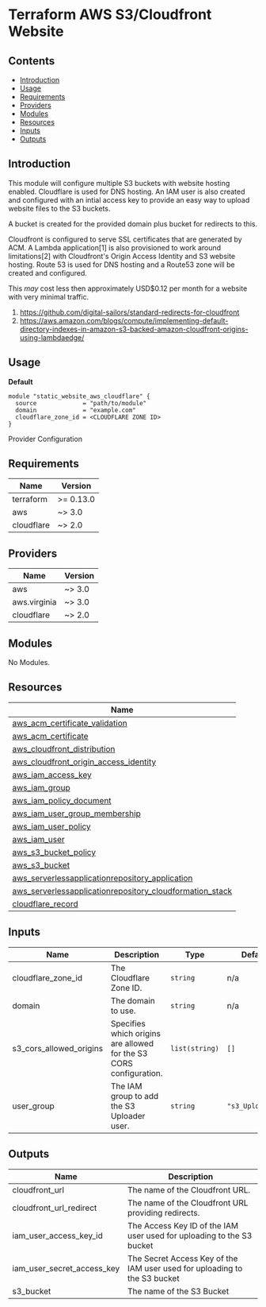 # Terraform AWS S3/Cloudfront Website

## Contents
- [Introduction](#introduction)
- [Usage](#usage)
- [Requirements](#requirements)
- [Providers](#providers)
- [Modules](#modules)
- [Resources](#resources)
- [Inputs](#inputs)
- [Outputs](#outputs)

## Introduction

This module will configure multiple S3 buckets with website hosting enabled. Cloudflare is used for DNS hosting. An IAM user is also created and configured with an intial access key to provide an easy way to upload website files to the S3 buckets.

A bucket is created for the provided domain plus bucket for redirects to this.

Cloudfront is configured to serve SSL certificates that are generated by ACM. A Lambda application[1] is also provisioned to work around limitations[2] with Cloudfront's Origin Access Identity and S3 website hosting. Route 53 is used for DNS hosting and a Route53 zone will be created and configured.

This _may_ cost less then approximately USD$0.12 per month for a website with very minimal traffic.

1. https://github.com/digital-sailors/standard-redirects-for-cloudfront
1. https://aws.amazon.com/blogs/compute/implementing-default-directory-indexes-in-amazon-s3-backed-amazon-cloudfront-origins-using-lambdaedge/

## Usage

**Default**
```hcl
module "static_website_aws_cloudflare" {
  source             = "path/to/module"
  domain             = "example.com"
  cloudflare_zone_id = <CLOUDFLARE ZONE ID>
}
```

<!-- BEGINNING OF PRE-COMMIT-TERRAFORM DOCS HOOK -->
Provider Configuration

## Requirements

| Name | Version |
|------|---------|
| terraform | >= 0.13.0 |
| aws | ~> 3.0 |
| cloudflare | ~> 2.0 |

## Providers

| Name | Version |
|------|---------|
| aws | ~> 3.0 |
| aws.virginia | ~> 3.0 |
| cloudflare | ~> 2.0 |

## Modules

No Modules.

## Resources

| Name |
|------|
| [aws_acm_certificate_validation](https://registry.terraform.io/providers/hashicorp/aws/3.0/docs/resources/acm_certificate_validation) |
| [aws_acm_certificate](https://registry.terraform.io/providers/hashicorp/aws/3.0/docs/resources/acm_certificate) |
| [aws_cloudfront_distribution](https://registry.terraform.io/providers/hashicorp/aws/3.0/docs/resources/cloudfront_distribution) |
| [aws_cloudfront_origin_access_identity](https://registry.terraform.io/providers/hashicorp/aws/3.0/docs/resources/cloudfront_origin_access_identity) |
| [aws_iam_access_key](https://registry.terraform.io/providers/hashicorp/aws/3.0/docs/resources/iam_access_key) |
| [aws_iam_group](https://registry.terraform.io/providers/hashicorp/aws/3.0/docs/resources/iam_group) |
| [aws_iam_policy_document](https://registry.terraform.io/providers/hashicorp/aws/3.0/docs/data-sources/iam_policy_document) |
| [aws_iam_user_group_membership](https://registry.terraform.io/providers/hashicorp/aws/3.0/docs/resources/iam_user_group_membership) |
| [aws_iam_user_policy](https://registry.terraform.io/providers/hashicorp/aws/3.0/docs/resources/iam_user_policy) |
| [aws_iam_user](https://registry.terraform.io/providers/hashicorp/aws/3.0/docs/resources/iam_user) |
| [aws_s3_bucket_policy](https://registry.terraform.io/providers/hashicorp/aws/3.0/docs/resources/s3_bucket_policy) |
| [aws_s3_bucket](https://registry.terraform.io/providers/hashicorp/aws/3.0/docs/resources/s3_bucket) |
| [aws_serverlessapplicationrepository_application](https://registry.terraform.io/providers/hashicorp/aws/3.0/docs/data-sources/serverlessapplicationrepository_application) |
| [aws_serverlessapplicationrepository_cloudformation_stack](https://registry.terraform.io/providers/hashicorp/aws/3.0/docs/resources/serverlessapplicationrepository_cloudformation_stack) |
| [cloudflare_record](https://registry.terraform.io/providers/cloudflare/cloudflare/2.0/docs/resources/record) |

## Inputs

| Name | Description | Type | Default | Required |
|------|-------------|------|---------|:--------:|
| cloudflare\_zone\_id | The Cloudflare Zone ID. | `string` | n/a | yes |
| domain | The domain to use. | `string` | n/a | yes |
| s3\_cors\_allowed\_origins | Specifies which origins are allowed for the S3 CORS configuration. | `list(string)` | `[]` | no |
| user\_group | The IAM group to add the S3 Uploader user. | `string` | `"s3_Uploaders"` | no |

## Outputs

| Name | Description |
|------|-------------|
| cloudfront\_url | The name of the Cloudfront URL. |
| cloudfront\_url\_redirect | The name of the Cloudfront URL providing redirects. |
| iam\_user\_access\_key\_id | The Access Key ID of the IAM user used for uploading to the S3 bucket |
| iam\_user\_secret\_access\_key | The Secret Access Key of the IAM user used for uploading to the S3 bucket |
| s3\_bucket | The name of the S3 Bucket |
<!-- END OF PRE-COMMIT-TERRAFORM DOCS HOOK -->
